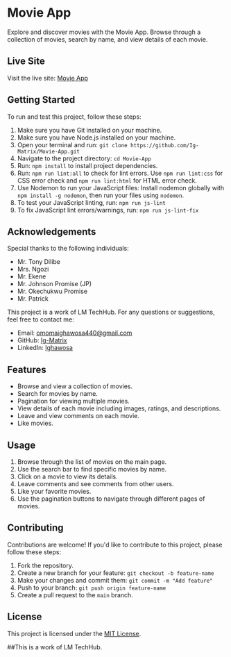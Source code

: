 # Movie App

Explore and discover movies with the Movie App. Browse through a collection of movies, search by name, and view details of each movie.

## Live Site
Visit the live site: [Movie App](https://ig-matrix.github.io/Movie-App/)

## Getting Started
To run and test this project, follow these steps:

1. Make sure you have Git installed on your machine.
2. Make sure you have Node.js installed on your machine.
3. Open your terminal and run: `git clone https://github.com/Ig-Matrix/Movie-App.git`
4. Navigate to the project directory: `cd Movie-App`
5. Run: `npm install` to install project dependencies.
6. Run: `npm run lint:all` to check for lint errors. Use `npm run lint:css` for CSS error check and `npm run lint:html` for HTML error check.
7. Use Nodemon to run your JavaScript files: Install nodemon globally with `npm install -g nodemon`, then run your files using `nodemon`.
8. To test your JavaScript linting, run: `npm run js-lint`
9. To fix JavaScript lint errors/warnings, run: `npm run js-lint-fix`

## Acknowledgements
Special thanks to the following individuals:
- Mr. Tony Dilibe
- Mrs. Ngozi
- Mr. Ekene
- Mr. Johnson Promise (JP)
- Mr. Okechukwu Promise
- Mr. Patrick

This project is a work of LM TechHub.
For any questions or suggestions, feel free to contact me:
- Email: omomaighawosa440@gmail.com
- GitHub: [Ig-Matrix](https://www.github.com/ig-matrix)
- LinkedIn: [Ighawosa](https://www.linkedin.com/in/ighawosa-omoma-5070a721b)

## Features
- Browse and view a collection of movies.
- Search for movies by name.
- Pagination for viewing multiple movies.
- View details of each movie including images, ratings, and descriptions.
- Leave and view comments on each movie.
- Like movies.

## Usage
1. Browse through the list of movies on the main page.
2. Use the search bar to find specific movies by name.
3. Click on a movie to view its details.
4. Leave comments and see comments from other users.
5. Like your favorite movies.
6. Use the pagination buttons to navigate through different pages of movies.

## Contributing
Contributions are welcome! If you'd like to contribute to this project, please follow these steps:
1. Fork the repository.
2. Create a new branch for your feature: `git checkout -b feature-name`
3. Make your changes and commit them: `git commit -m "Add feature"`
4. Push to your branch: `git push origin feature-name`
5. Create a pull request to the `main` branch.

## License
This project is licensed under the [MIT License](LICENSE).


##This is a work of LM TechHub.
